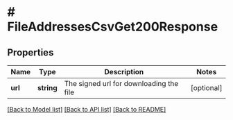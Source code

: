 # # FileAddressesCsvGet200Response

## Properties

Name | Type | Description | Notes
------------ | ------------- | ------------- | -------------
**url** | **string** | The signed url for downloading the file | [optional]

[[Back to Model list]](../../README.md#models) [[Back to API list]](../../README.md#endpoints) [[Back to README]](../../README.md)
